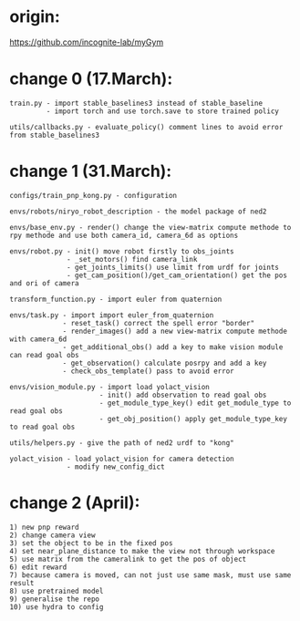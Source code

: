 # origin:
https://github.com/incognite-lab/myGym

# change 0 (17.March):
    
    train.py - import stable_baselines3 instead of stable_baseline             
             - import torch and use torch.save to store trained policy
    
    utils/callbacks.py - evaluate_policy() comment lines to avoid error from stable_baselines3

# change 1 (31.March):
    
    configs/train_pnp_kong.py - configuration
    
    envs/robots/niryo_robot_description - the model package of ned2
    
    envs/base_env.py - render() change the view-matrix compute methode to rpy methode and use both camera_id, camera_6d as options
    
    envs/robot.py - init() move robot firstly to obs_joints                    
                  - _set_motors() find camera_link                  
                  - get_joints_limits() use limit from urdf for joints                  
                  - get_cam_position()/get_cam_orientation() get the pos and ori of camera
    
    transform_function.py - import euler from quaternion
    
    envs/task.py - import import euler_from_quaternion                 
                 - reset_task() correct the spell error "border"                 
                 - render_images() add a new view-matrix compute methode with camera_6d                 
                 - get_additional_obs() add a key to make vision module can read goal obs                 
                 - get_observation() calculate posrpy and add a key                 
                 - check_obs_template() pass to avoid error
    
    envs/vision_module.py - import load yolact_vision
                          - init() add observation to read goal obs
                          - get_module_type_key() edit get_module_type to read goal obs
                          - get_obj_position() apply get_module_type_key to read goal obs
    
    utils/helpers.py - give the path of ned2 urdf to "kong"
    
    yolact_vision - load yolact_vision for camera detection
                  - modify new_config_dict

# change 2 (April):
    1) new pnp reward
    2) change camera view
    3) set the object to be in the fixed pos
    4) set near_plane_distance to make the view not through workspace
    5) use matrix from the cameralink to get the pos of object
    6) edit reward
    7) because camera is moved, can not just use same mask, must use same result
    8) use pretrained model
    9) generalise the repo
    10) use hydra to config